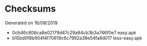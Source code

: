 # Checksums

Generated on 16/08/2019

* 0cb46c806ca8e02179d47c29a94cb3b3a746f0e7  easy.apk
* b15bd0f8b904f4f70619c6c7992a38e54fa8d017  less-easy.apk
